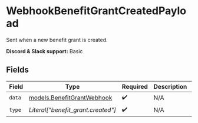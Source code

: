 # WebhookBenefitGrantCreatedPayload

Sent when a new benefit grant is created.

**Discord & Slack support:** Basic


## Fields

| Field                                                          | Type                                                           | Required                                                       | Description                                                    | Example                                                        |
| -------------------------------------------------------------- | -------------------------------------------------------------- | -------------------------------------------------------------- | -------------------------------------------------------------- | -------------------------------------------------------------- |
| `data`                                                         | [models.BenefitGrantWebhook](../models/benefitgrantwebhook.md) | :heavy_check_mark:                                             | N/A                                                            |                                                                |
| `type`                                                         | *Literal["benefit_grant.created"]*                             | :heavy_check_mark:                                             | N/A                                                            | benefit_grant.created                                          |
